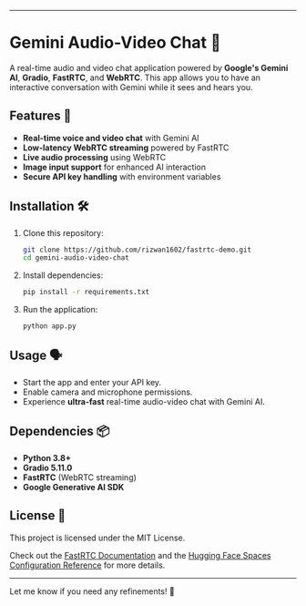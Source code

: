 
---

# Gemini Audio-Video Chat 🏃  

A real-time audio and video chat application powered by **Google's Gemini AI**, **Gradio**, **FastRTC**, and **WebRTC**. This app allows you to have an interactive conversation with Gemini while it sees and hears you.

## Features 🚀  

- **Real-time voice and video chat** with Gemini AI  
- **Low-latency WebRTC streaming** powered by FastRTC  
- **Live audio processing** using WebRTC  
- **Image input support** for enhanced AI interaction  
- **Secure API key handling** with environment variables  

## Installation 🛠️  

1. Clone this repository:  
   ```bash
   git clone https://github.com/rizwan1602/fastrtc-demo.git
   cd gemini-audio-video-chat  
   ```
2. Install dependencies:  
   ```bash
   pip install -r requirements.txt  
   ```
   
3. Run the application:  
   ```bash
   python app.py  
   ```

## Usage 🗣️  

- Start the app and enter your API key.  
- Enable camera and microphone permissions.  
- Experience **ultra-fast** real-time audio-video chat with Gemini AI.  

## Dependencies 📦  

- **Python 3.8+**  
- **Gradio 5.11.0**  
- **FastRTC** (WebRTC streaming)  
- **Google Generative AI SDK**  

## License 📜  

This project is licensed under the MIT License.  

Check out the [FastRTC Documentation](https://fastrtc.io/docs) and the [Hugging Face Spaces Configuration Reference](https://huggingface.co/docs/hub/spaces-config-reference) for more details.  

---

Let me know if you need any refinements! 🚀
